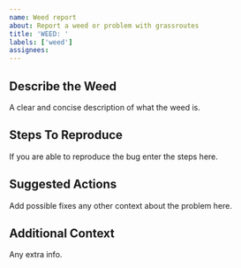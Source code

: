 ```yaml
---
name: Weed report
about: Report a weed or problem with grassroutes
title: 'WEED: '
labels: ['weed']
assignees:
---
```


## Describe the Weed
A clear and concise description of what the weed is.

## Steps To Reproduce
If you are able to reproduce the bug enter the steps here.

## Suggested Actions
Add possible fixes any other context about the problem here.

## Additional Context
Any extra info.

